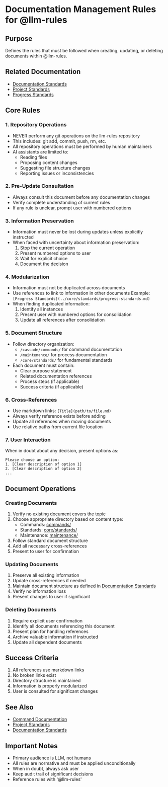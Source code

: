 # Documentation Management Rules for @llm-rules

## Purpose
Defines the rules that must be followed when creating, updating, or deleting documents within @llm-rules.

## Related Documentation
- [Documentation Standards](../core/standards/documentation-standards.md)
- [Project Standards](../core/standards/project-standards.md)
- [Progress Standards](../core/standards/progress-standards.md)

## Core Rules

### 1. Repository Operations
- NEVER perform any git operations on the llm-rules repository
- This includes: git add, commit, push, rm, etc.
- All repository operations must be performed by human maintainers
- AI assistants are limited to:
  * Reading files
  * Proposing content changes
  * Suggesting file structure changes
  * Reporting issues or inconsistencies

### 2. Pre-Update Consultation
- Always consult this document before any documentation changes
- Verify complete understanding of current rules
- If any rule is unclear, prompt user with numbered options

### 3. Information Preservation
- Information must never be lost during updates unless explicitly instructed
- When faced with uncertainty about information preservation:
  1. Stop the current operation
  2. Present numbered options to user
  3. Wait for explicit choice
  4. Document the decision

### 4. Modularization
- Information must not be duplicated across documents
- Use references to link to information in other documents
  Example: `[Progress Standards](../core/standards/progress-standards.md)`
- When finding duplicated information:
  1. Identify all instances
  2. Present user with numbered options for consolidation
  3. Update all references after consolidation

### 5. Document Structure
- Follow directory organization:
  * `/cascade/commands/` for command documentation
  * `/maintenance/` for process documentation
  * `/core/standards/` for fundamental standards
- Each document must contain:
  * Clear purpose statement
  * Related documentation references
  * Process steps (if applicable)
  * Success criteria (if applicable)

### 6. Cross-References
- Use markdown links: `[Title](path/to/file.md)`
- Always verify reference exists before adding
- Update all references when moving documents
- Use relative paths from current file location

### 7. User Interaction
When in doubt about any decision, present options as:
```
Please choose an option:
1. [Clear description of option 1]
2. [Clear description of option 2]
...
```

## Document Operations

### Creating Documents
1. Verify no existing document covers the topic
2. Choose appropriate directory based on content type:
   - Commands: [commands/](commands/)
   - Standards: [core/standards/](../core/standards/)
   - Maintenance: [maintenance/](../maintenance/)
3. Follow standard document structure
4. Add all necessary cross-references
5. Present to user for confirmation

### Updating Documents
1. Preserve all existing information
2. Update cross-references if needed
3. Maintain document structure as defined in [Documentation Standards](../core/standards/documentation-standards.md)
4. Verify no information loss
5. Present changes to user if significant

### Deleting Documents
1. Require explicit user confirmation
2. Identify all documents referencing this document
3. Present plan for handling references
4. Archive valuable information if instructed
5. Update all dependent documents

## Success Criteria
1. All references use markdown links
2. No broken links exist
3. Directory structure is maintained
4. Information is properly modularized
5. User is consulted for significant changes

## See Also
- [Command Documentation](commands/core/cp.md)
- [Project Standards](../core/standards/project-standards.md)
- [Documentation Standards](../core/standards/documentation-standards.md)

## Important Notes
- Primary audience is LLM, not humans
- All rules are normative and must be applied unconditionally
- When in doubt, always ask user
- Keep audit trail of significant decisions
- Reference rules with '@llm-rules'
